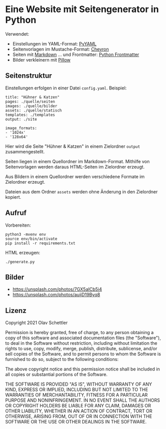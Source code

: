 # Eine Website mit Seitengenerator in Python

Verwendet:

* Einstellungen im YAML-Format: [PyYAML](https://pyyaml.org/wiki/PyYAMLDocumentation)
* Seitenvorlagen im Mustache-Format: [Chevron](https://github.com/noahmorrison/chevron)
* Seiten mit [Markdown](https://github.com/Python-Markdown/markdown)
  ... und Frontmatter: [Python Frontmatter](https://python-frontmatter.readthedocs.io/) 
* Bilder verkleinern mit [Pillow](https://pillow.readthedocs.io/) 

## Seitenstruktur

Einstellungen erfolgen in einer Datei `config.yaml`. Beispiel:

    title: "Hühner & Katzen"
    pages: ./quelle/seiten
    images: ./quelle/bilder
    assets: ./quelle/statisch
    templates: ./templates
    output: ./site

    image_formats: 
    - '1024x'
    - '128x64'

Hier wird die Seite "Hühner & Katzen" in einem Zielordner `output` zusammengestellt. 

Seiten liegen in einem Quellordner im Markdown-Format. Mithilfe von Seitenvorlagen werden daraus HTML-Seiten im Zielordner erzeugt. 

Aus Bildern in einem Quellordner werden verschiedene Formate im Zielordner erzeugt. 

Dateien aus dem Ordner `assets` werden ohne Änderung in den Zielordner kopiert.    

## Aufruf

Vorbereiten:

    python3 -mvenv env
    source env/bin/activate
    pip install -r requirements.txt

HTML erzeugen:

    ./generate.py

## Bilder

* https://unsplash.com/photos/7GX5aICb5i4
* https://unsplash.com/photos/auijD19Byq8

## Lizenz

Copyright 2021 Olav Schettler

Permission is hereby granted, free of charge, to any person obtaining a copy of this software and associated documentation files (the "Software"), to deal in the Software without restriction, including without limitation the rights to use, copy, modify, merge, publish, distribute, sublicense, and/or sell copies of the Software, and to permit persons to whom the Software is furnished to do so, subject to the following conditions:

The above copyright notice and this permission notice shall be included in all copies or substantial portions of the Software.

THE SOFTWARE IS PROVIDED "AS IS", WITHOUT WARRANTY OF ANY KIND, EXPRESS OR IMPLIED, INCLUDING BUT NOT LIMITED TO THE WARRANTIES OF MERCHANTABILITY, FITNESS FOR A PARTICULAR PURPOSE AND NONINFRINGEMENT. IN NO EVENT SHALL THE AUTHORS OR COPYRIGHT HOLDERS BE LIABLE FOR ANY CLAIM, DAMAGES OR OTHER LIABILITY, WHETHER IN AN ACTION OF CONTRACT, TORT OR OTHERWISE, ARISING FROM, OUT OF OR IN CONNECTION WITH THE SOFTWARE OR THE USE OR OTHER DEALINGS IN THE SOFTWARE.